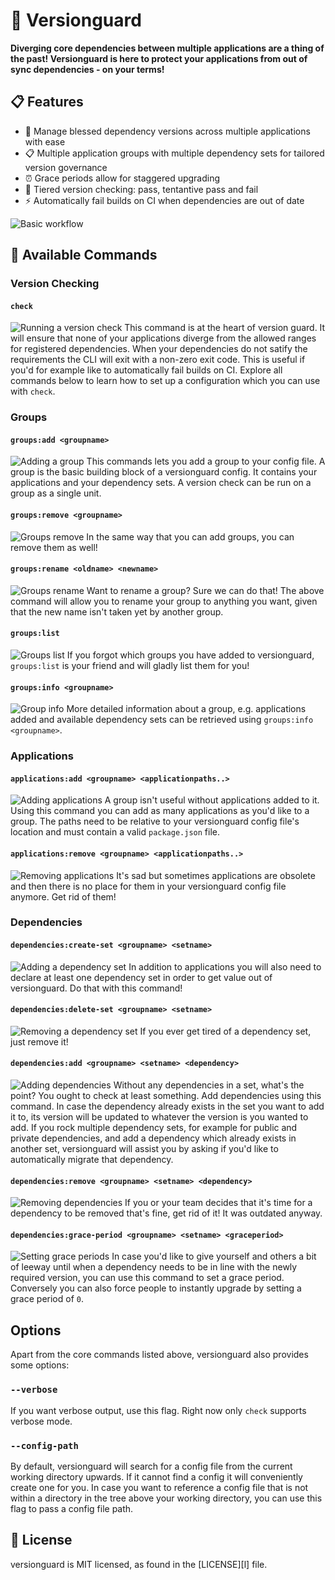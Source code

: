 # :closed_lock_with_key: Versionguard

**Diverging core dependencies between multiple applications are a thing of the past! Versionguard is here to protect your applications from out of sync dependencies - on your terms!**

## :clipboard: Features
- :tada: Manage blessed dependency versions across multiple applications with ease
- :clipboard: Multiple application groups with multiple dependency sets for tailored version governance
- :alarm_clock: Grace periods allow for staggered upgrading
- :vertical_traffic_light: Tiered version checking: pass, tentantive pass and fail
- :zap: Automatically fail builds on CI when dependencies are out of date

![Basic workflow](https://johanneslumpe.github.io/versionguard/assets/00_full-basic-flow.svg "Basic workflow")

## :book: Available Commands

### Version Checking

#### `check`
![Running a version check](https://johanneslumpe.github.io/versionguard/assets/05_check.svg "Running a version check")
This command is at the heart of version guard. It will ensure that none of your applications diverge from the allowed ranges for registered dependencies. When your dependencies do not satify the requirements the CLI will exit with a non-zero exit code. This is useful if you'd for example like to automatically fail builds on CI. Explore all commands below to learn how to set up a configuration which you can use with `check`.

### Groups

#### `groups:add <groupname>`
![Adding a group](https://johanneslumpe.github.io/versionguard/assets/01_add-group.svg "Adding a group")
This commands lets you add a group to your config file. A group is the basic building block of a versionguard config. It contains your applications and your dependency sets. A version check can be run on a group as a single unit.

#### `groups:remove <groupname>`
![Groups remove](https://johanneslumpe.github.io/versionguard/assets/13_group-remove.svg "Groups remove")
In the same way that you can add groups, you can remove them as well!

#### `groups:rename <oldname> <newname>`
![Groups rename](https://johanneslumpe.github.io/versionguard/assets/10_group-rename.svg "Groups rename")
Want to rename a group? Sure we can do that! The above command will allow you to rename your group to anything you want, given that the new name isn't taken yet by another group.

#### `groups:list`
![Groups list](https://johanneslumpe.github.io/versionguard/assets/08_groups-list.svg "Groups list")
If you forgot which groups you have added to versionguard, `groups:list` is your friend and will gladly list them for you!

#### `groups:info <groupname>`
![Group info](https://johanneslumpe.github.io/versionguard/assets/09_group-info.svg "Group info")
More detailed information about a group, e.g. applications added and available dependency sets can be retrieved using `groups:info <groupname>`.

### Applications

#### `applications:add <groupname> <applicationpaths..>`
![Adding applications](https://johanneslumpe.github.io/versionguard/assets/02_add-apps.svg "Adding applications")
A group isn't useful without applications added to it. Using this command you can add as many applications as you'd like to a group. The paths need to be relative to your versionguard config file's location and must contain a valid `package.json` file.

#### `applications:remove <groupname> <applicationpaths..>`
![Removing applications](https://johanneslumpe.github.io/versionguard/assets/11_app-remove.svg "Removing applications")
It's sad but sometimes applications are obsolete and then there is no place for them in your versionguard config file anymore. Get rid of them!

### Dependencies

#### `dependencies:create-set <groupname> <setname>`
![Adding a dependency set](https://johanneslumpe.github.io/versionguard/assets/03_add-dep-set.svg "Adding a dependency set")
In addition to applications you will also need to declare at least one dependency set in order to get value out of versionguard. Do that with this command!

#### `dependencies:delete-set <groupname> <setname>`
![Removing a dependency set](https://johanneslumpe.github.io/versionguard/assets/12_dep-set-remove.svg "Removing a dependency set")
If you ever get tired of a dependency set, just remove it!

#### `dependencies:add <groupname> <setname> <dependency>`
![Adding dependencies](https://johanneslumpe.github.io/versionguard/assets/04_add-deps.svg "Adding dependencies")
Without any dependencies in a set, what's the point? You ought to check at least something. Add dependencies using this command. In case the dependency already exists in the set you want to add it to, its version will be updated to whatever the version is you wanted to add. If you rock multiple dependency sets, for example for public and private dependencies, and add a dependency which already exists in another set, versionguard will assist you by asking if you'd like to automatically migrate that dependency.

#### `dependencies:remove <groupname> <setname> <dependency>`
![Removing dependencies](https://johanneslumpe.github.io/versionguard/assets/06_remove-deps.svg "Removing dependencies")
If you or your team decides that it's time for a dependency to be removed that's fine, get rid of it! It was outdated anyway.

#### `dependencies:grace-period <groupname> <setname> <graceperiod>`
![Setting grace periods](https://johanneslumpe.github.io/versionguard/assets/07_set-grace-period.svg "Setting grace periods")
In case you'd like to give yourself and others a bit of leeway until when a dependency needs to be in line with the newly required version, you can use this command to set a grace period. Conversely you can also force people to instantly upgrade by setting a grace period of `0`.

## Options
Apart from the core commands listed above, versionguard also provides some options:

### `--verbose`
If you want verbose output, use this flag. Right now only `check` supports verbose mode.

### `--config-path`
By default, versionguard will search for a config file from the current working directory upwards. If it cannot find a config it will conveniently create one for you. In case you want to reference a config file that is not within a directory in the tree above your working directory, you can use this flag to pass a config file path.

## :page_facing_up: License
versionguard is MIT licensed, as found in the [LICENSE][l] file.